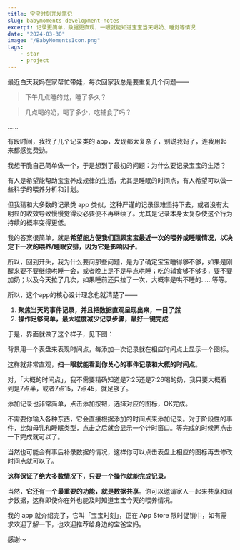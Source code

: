 ```yaml
---
title: 宝宝时刻开发笔记
slug: babymoments-development-notes
excerpt: 记录更简单，数据更直观，一眼就能知道宝宝当天喝奶、睡觉等情况
date: "2024-03-30"
image: "/BabyMomentsIcon.png"
tags: 
    - star
    - project
---
```


最近白天我妈在家帮忙带娃，每次回家我总是要重复几个问题——

> 下午几点睡的觉，睡了多久？

> 几点喝的奶，喝了多少，吃辅食了吗？

……

有段时间，我找了几个记录类的 app，发现都太复杂了，别说我妈了，连我用起来都感觉费劲。

我想干脆自己简单做一个，于是想到了最初的问题：为什么要记录宝宝的生活？

有人是希望能帮助宝宝养成规律的生活，尤其是睡眠的时间点，有人希望可以做一些科学的喂养分析和计划。

但我猜和大多数的记录类 app 类似，这种严谨的记录很难坚持下去，或者没有太明显的收效导致慢慢觉得没必要便不再继续了。尤其是记录本身太复杂使这个行为持续的概率变得更低。

我的答案很简单，就是**希望能方便我们回顾宝宝最近一次的喂养或睡眠情况，以决定下一次的喂养/睡眠安排，因为它是影响因子**。

所以，回到开头，我为什么要问那些问题，是为了确定宝宝睡得够不够，如果是刚醒来要不要继续哄睡一会，或者晚上是不是早点哄睡；吃的辅食够不够多，要不要加奶；以及今天拉了几次，如果睡前还只拉了一次，大概率是哄不睡的……等等。

所以，这个app的核心设计理念也就清楚了——

1. **聚焦当天的事件记录，并且把数据直观呈现出来，一目了然**
2. **操作足够简单，最大程度减少记录步骤，最好一键完成**

于是，界面就做了这个样子，见下图：

背景用一个表盘来表现时间点，每添加一次记录就在相应时间点上显示一个图标。

这样就非常直观，**扫一眼就能看到你关心的事件记录和大概的时间点**。

对，「大概的时间点」，我不需要精确知道是7:25还是7:26喝的奶，我只要大概看到是7点半，或者7点15，7点45，就足够了。

添加记录也非常简单，点击添加按钮，选择对应的图标，OK完成。

不需要你输入各种东西，它会直接根据添加的时间点来添加记录。对于阶段性的事件，比如母乳和睡眠类型，点击之后就会显示一个计时窗口。等完成的时候再点击一下完成就可以了。

当然也可能会有事后补录数据的情况，这样你可以点击表盘上相应的图标再去修改时间点就可以了。

**这样保证了绝大多数情况下，只要一个操作就能完成记录。**

当然，**它还有一个最重要的功能，就是数据共享**。你可以邀请家人一起来共享和同步数据，这样即使你在外也能及时知道宝宝今天的喂养情况。

我的 app 就介绍完了，它叫「宝宝时刻」，正在 App Store 限时促销中，如有需求欢迎了解一下，也欢迎推荐给身边的宝爸宝妈。

感谢～